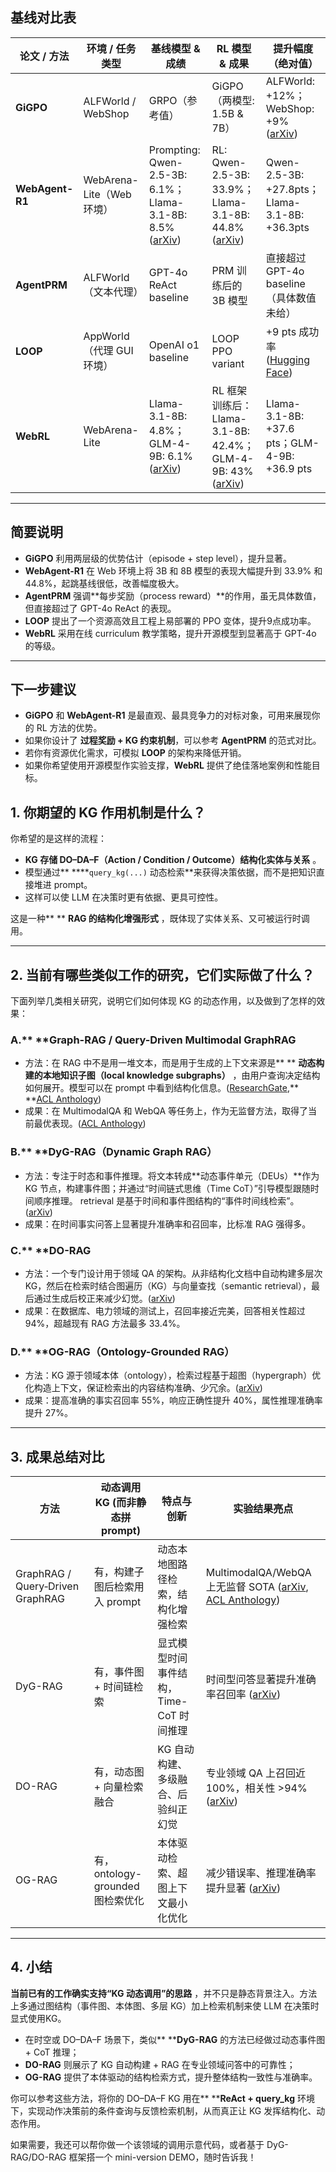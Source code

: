 ## 基线对比表

| 论文 / 方法           | 环境 / 任务类型           | 基线模型 & 成绩                                               | RL 模型 & 成果                                                 | 提升幅度（绝对值）                            |
| --------------------- | ------------------------- | ------------------------------------------------------------- | -------------------------------------------------------------- | --------------------------------------------- |
| **GiGPO**       | ALFWorld / WebShop        | GRPO（参考值）                                                | GiGPO（两模型: 1.5B & 7B）                                     | ALFWorld: +12%；WebShop: +9% ([arXiv][1])     |
| **WebAgent-R1** | WebArena-Lite（Web 环境） | Prompting: Qwen-2.5-3B: 6.1%；Llama-3.1-8B: 8.5% ([arXiv][2]) | RL: Qwen-2.5-3B: 33.9%；Llama-3.1-8B: 44.8% ([arXiv][3])       | Qwen-2.5-3B: +27.8pts；Llama-3.1-8B: +36.3pts |
| **AgentPRM**    | ALFWorld（文本代理）      | GPT-4o ReAct baseline                                         | PRM 训练后的 3B 模型                                           | 直接超过 GPT-4o baseline（具体数值未给）      |
| **LOOP**        | AppWorld（代理 GUI 环境） | OpenAI o1 baseline                                            | LOOP PPO variant                                               | +9 pts 成功率 ([Hugging Face][4])             |
| **WebRL**       | WebArena-Lite             | Llama-3.1-8B: 4.8%；GLM-4-9B: 6.1% ([arXiv][5])               | RL 框架训练后：Llama-3.1-8B: 42.4%；GLM-4-9B: 43% ([arXiv][5]) | Llama-3.1-8B: +37.6 pts；GLM-4-9B: +36.9 pts  |

---

## 简要说明

* **GiGPO** 利用两层级的优势估计（episode + step level），提升显著。
* **WebAgent-R1** 在 Web 环境上将 3B 和 8B 模型的表现大幅提升到 33.9% 和 44.8%，起跳基线很低，改善幅度极大。
* **AgentPRM** 强调\*\*每步奖励（process reward）\*\*的作用，虽无具体数值，但直接超过了 GPT-4o ReAct 的表现。
* **LOOP** 提出了一个资源高效且工程上易部署的 PPO 变体，提升9点成功率。
* **WebRL** 采用在线 curriculum 教学策略，提升开源模型到显著高于 GPT-4o 的等级。

---

## 下一步建议

* **GiGPO** 和 **WebAgent-R1** 是最直观、最具竞争力的对标对象，可用来展现你的 RL 方法的优势。
* 如果你设计了 **过程奖励 + KG 约束机制**，可以参考 **AgentPRM** 的范式对比。
* 若你有资源优化需求，可模拟 **LOOP** 的架构来降低开销。
* 如果你希望使用开源模型作实验支撑，**WebRL** 提供了绝佳落地案例和性能目标。




## 1. 你期望的 KG 作用机制是什么？

你希望的是这样的流程：

* **KG 存储 DO–DA–F（Action / Condition / Outcome）结构化实体与关系** 。
* 模型通过** ****`query_kg(...)` 动态检索**来获得决策依据，而不是把知识直接堆进 prompt。
* 这样可以使 LLM 在决策时更有依据、更具可控性。

这是一种** ** **RAG 的结构化增强形式** ，既体现了实体关系、又可被运行时调用。

---

## 2. 当前有哪些类似工作的研究，它们实际做了什么？

下面列举几类相关研究，说明它们如何体现 KG 的动态作用，以及做到了怎样的效果：

### A.** ****Graph-RAG / Query-Driven Multimodal GraphRAG**

* 方法：在 RAG 中不是用一堆文本，而是用于生成的上下文来源是** ** **动态构建的本地知识子图（local knowledge subgraphs）** ，由用户查询决定结构如何展开。模型可以在 prompt 中看到结构化信息。([ResearchGate](https://www.researchgate.net/publication/389947823_KG-IRAG_A_Knowledge_Graph-Based_Iterative_Retrieval-Augmented_Generation_Framework_for_Temporal_Reasoning?utm_source=chatgpt.com "KG-IRAG: A Knowledge Graph-Based Iterative Retrieval ..."),** **[ACL Anthology](https://aclanthology.org/2025.findings-acl.1100.pdf?utm_source=chatgpt.com "Query-Driven Multimodal GraphRAG: Dynamic Local ..."))
* 成果：在 MultimodalQA 和 WebQA 等任务上，作为无监督方法，取得了当前最优表现。([ACL Anthology](https://aclanthology.org/2025.findings-acl.1100.pdf?utm_source=chatgpt.com "Query-Driven Multimodal GraphRAG: Dynamic Local ..."))

### B.** ****DyG-RAG（Dynamic Graph RAG）**

* 方法：专注于时态和事件推理。将文本转成**动态事件单元（DEUs）**作为 KG 节点，构建事件图；并通过“时间链式思维（Time CoT）”引导模型跟随时间顺序推理。 retrieval 是基于时间和事件图结构的“事件时间线检索”。([arXiv](https://arxiv.org/html/2507.13396v1?utm_source=chatgpt.com "DyG-RAG: Dynamic Graph Retrieval-Augmented ..."))
* 成果：在时间事实问答上显著提升准确率和召回率，比标准 RAG 强得多。

### C.** ****DO-RAG**

* 方法：一个专门设计用于领域 QA 的架构。从非结构化文档中自动构建多层次 KG，然后在检索时结合图遍历（KG）与向量查找（semantic retrieval），最后通过生成后校正来减少幻觉。([arXiv](https://arxiv.org/html/2505.17058v1?utm_source=chatgpt.com "DO-RAG: A Domain-Specific QA Framework Using ..."))
* 成果：在数据库、电力领域的测试上，召回率接近完美，回答相关性超过 94%，超越现有 RAG 方法最多 33.4%。

### D.** ****OG-RAG（Ontology-Grounded RAG）**

* 方法：KG 源于领域本体（ontology），检索过程基于超图（hypergraph）优化构造上下文，保证检索出的内容结构准确、少冗余。([arXiv](https://arxiv.org/abs/2412.15235?utm_source=chatgpt.com "OG-RAG: Ontology-Grounded Retrieval-Augmented Generation For Large Language Models"))
* 成果：提高准确的事实召回率 55%，响应正确性提升 40%，属性推理准确率提升 27%。

---

## 3. 成果总结对比

| 方法                              | 动态调用 KG (而非静态拼 prompt)  | 特点与创新                              | 实验结果亮点                                                                                                                                                                                                                                                                                                                    |
| --------------------------------- | -------------------------------- | --------------------------------------- | ------------------------------------------------------------------------------------------------------------------------------------------------------------------------------------------------------------------------------------------------------------------------------------------------------------------------------- |
| GraphRAG / Query‑Driven GraphRAG | 有，构建子图后检索用入 prompt    | 动态本地图路径检索，结构化增强检索      | MultimodalQA/WebQA 上无监督 SOTA ([arXiv](https://arxiv.org/abs/2412.15235?utm_source=chatgpt.com "OG-RAG: Ontology-Grounded Retrieval-Augmented Generation For Large Language Models"), [ACL Anthology](https://aclanthology.org/2025.findings-acl.1100.pdf?utm_source=chatgpt.com "Query-Driven Multimodal GraphRAG: Dynamic Local ...")) |
| DyG-RAG                           | 有，事件图 + 时间链检索          | 显式模型时间事件结构，Time-CoT 时间推理 | 时间型问答显著提升准确率召回率 ([arXiv](https://arxiv.org/html/2507.13396v1?utm_source=chatgpt.com "DyG-RAG: Dynamic Graph Retrieval-Augmented ..."))                                                                                                                                                                                 |
| DO-RAG                            | 有，动态图 + 向量检索融合        | KG 自动构建、多级融合、后验纠正幻觉     | 专业领域 QA 上召回近 100%，相关性 >94% ([arXiv](https://arxiv.org/html/2505.17058v1?utm_source=chatgpt.com "DO-RAG: A Domain-Specific QA Framework Using ..."))                                                                                                                                                                       |
| OG-RAG                            | 有，ontology-grounded 图检索优化 | 本体驱动检索、超图上下文最小化优化      | 减少错误率、推理准确率提升显著 ([arXiv](https://arxiv.org/abs/2412.15235?utm_source=chatgpt.com "OG-RAG: Ontology-Grounded Retrieval-Augmented Generation For Large Language Models"))                                                                                                                                                |

---

## 4. 小结

 **当前已有的工作确实支持“KG 动态调用”的思路** ，并不只是静态背景注入。方法上多通过图结构（事件图、本体图、多层 KG）加上检索机制来使 LLM 在决策时显式使用KG。

* 在时空或 DO–DA–F 场景下，类似** ****DyG-RAG** 的方法已经做过动态事件图 + CoT 推理；
* **DO-RAG** 则展示了 KG 自动构建 + RAG 在专业领域问答中的可靠性；
* **OG-RAG** 提供了本体驱动的结构检索方式，提升整体结构一致性与准确率。

你可以参考这些方法，将你的 DO–DA–F KG 用在** ****ReAct + query_kg** 环境下，实现动作决策前的条件查询与反馈检索机制，从而真正让 KG 发挥结构化、动态作用。

如果需要，我还可以帮你做一个该领域的调用示意代码，或者基于 DyG-RAG/DO-RAG 框架搭一个 mini-version DEMO，随时告诉我！


[1]: https://arxiv.org/abs/2505.10978?utm_source=chatgpt.com
[2]: https://arxiv.org/abs/2505.16421?utm_source=chatgpt.com
[3]: https://arxiv.org/html/2505.16421v1?utm_source=chatgpt.com
[4]: https://huggingface.co/papers?q=RL+performance+optimization&utm_source=chatgpt.com
[5]: https://arxiv.org/abs/2411.02337?utm_source=chatgpt.com
